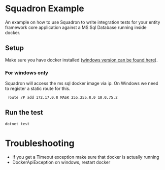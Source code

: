 # Squadron Example

An example on how to use Squadron to write integration tests for your entity framework core application against a MS Sql Database running inside docker.

## Setup

Make sure you have docker installed ([windows version can be found here](https://docs.docker.com/docker-for-windows/install/)).


### For windows only

Squadron will access the ms sql docker image via ip.
On Windows we need to register a static route for this. 
```
 route /P add 172.17.0.0 MASK 255.255.0.0 10.0.75.2
```

## Run the test 

```
dotnet test
```

# Troubleshooting

* If you get a Timeout exception make sure that docker is actually running
* DockerApiException on windows, restart docker





